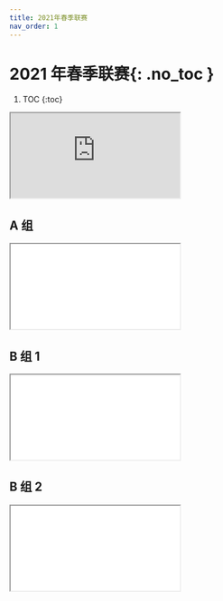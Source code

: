 ```yaml
---
title: 2021年春季联赛
nav_order: 1
---
```


<link rel="stylesheet" type="text/css" href="style.css">

# 2021 年春季联赛{: .no_toc }

<!-- prettier-ignore -->
1. TOC
{:toc}

<iframe src="https://docs.qq.com/sheet/DQ1F3bUJRRG1KYWl2"></iframe>

## A 组

<iframe src="文件/2021年春季A组.pdf"></iframe>

## B 组 1

<iframe src="文件/2021年春季B组1.pdf"></iframe>

## B 组 2

<iframe src="文件/2021年春季B组2.pdf"></iframe>
